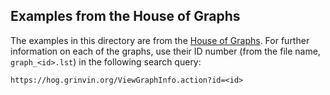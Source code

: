 ## Examples from the House of Graphs

The examples in this directory are from the [House of Graphs](https://hog.grinvin.org/). For further information on each
of the graphs, use their ID number (from the file name, `graph_<id>.lst`) in the following search query:
```
https://hog.grinvin.org/ViewGraphInfo.action?id=<id>
```